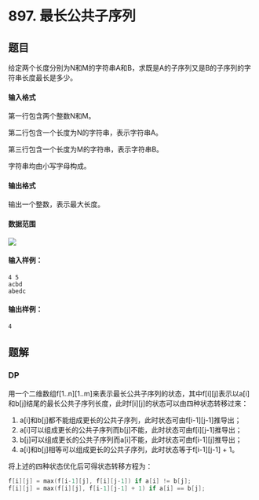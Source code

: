 <!--
 * @Author: shaqsnake
 * @Email: shaqsnake@gmail.com
 * @Date: 2019-09-16 15:58:00
 * @LastEditTime: 2019-10-22 11:46:57
 * @Description: Acwing 897
 -->

# 897. 最长公共子序列

## 题目

给定两个长度分别为N和M的字符串A和B，求既是A的子序列又是B的子序列的字符串长度最长是多少。

#### 输入格式

第一行包含两个整数N和M。

第二行包含一个长度为N的字符串，表示字符串A。

第三行包含一个长度为M的字符串，表示字符串B。

字符串均由小写字母构成。

#### 输出格式

输出一个整数，表示最大长度。

#### 数据范围

![](http://latex.codecogs.com/gif.latex?\\1%20\leq%20N%20\leq%201000)


#### 输入样例：

```
4 5
acbd
abedc
```

#### 输出样例：

```
4
```

## 题解

### DP

用一个二维数组f[1..n][1..m]来表示最长公共子序列的状态，其中f[i][j]表示以a[i]和b[j]结尾的最长公共子序列长度，此时f[i][j]的状态可以由四种状态转移过来：

1. a[i]和b[j]都不能组成更长的公共子序列，此时状态可由f[i-1][j-1]推导出；
2. a[i]可以组成更长的公共子序列而b[j]不能，此时状态可由f[i][j-1]推导出；
3. b[j]可以组成更长的公共子序列而a[i]不能，此时状态可由f[i-1][j]推导出；
4. a[i]和b[j]相等可以组成更长的公共子序列，此时状态等于f[i-1][j-1] + 1。

将上述的四种状态优化后可得状态转移方程为：

```c++
f[i][j] = max(f[i-1][j], f[i][j-1]) if a[i] != b[j];
f[i][j] = max(f[i][j], f[i-1][j-1] + 1) if a[i] == b[j];
```
